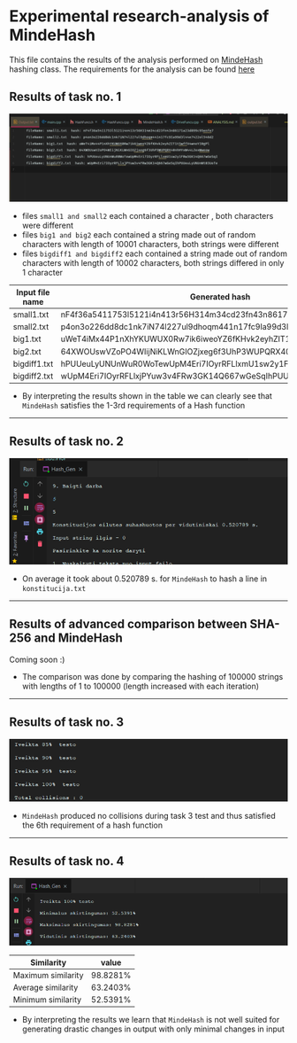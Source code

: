 # Experimental research-analysis of MindeHash

This file contains the results of the analysis performed on [MindeHash](https://github.com/gitguuddd/Hash_generatorius) hashing class.
The requirements for the analysis can be found [here](https://github.com/blockchain-group/Blockchain-technologijos/blob/master/pratybos/1uzduotis-Hashavimas.md)

## Results of task no. 1
![task1](Images/task1.png)
- files ```small1 and small2``` each contained a character , both characters were different
- files ```big1 and big2``` each contained a string made out of random characters with length of 10001 characters, both strings were different
- files ```bigdiff1 and bigdiff2``` each contained a string made out of random characters with length of 10002 characters, both strings differed in only 1 character

| Input file name | Generated hash                                                   |
|-----------------|------------------------------------------------------------------|
| small1.txt      | nF4f36a5411753l5121i4n413r56H314m34cd23fn43n86171a23d899c95enfe7 |
| small2.txt      | p4on3o226dd8dc1nk7iN74l227ul9dhoqm441n17fc9Ia99d3l44e7422ol546d2 |
| big1.txt        | uWeT4iMx44P1nXhYKUWUX0Rw7ik6iweoYZ6fKHvk2eyhZIT1tSwffX4wnoYI0gPl |
| big2.txt        | 64XWOUswVZoPO4WIijNiKLWnGIOZjxeg6f3UhP3WUPQRX40nhHYxW44LZexWweow |
| bigdiff1.txt    | hPUUeuLyUNUnWuR0WoTewUpM4Eri7IOyrRFLlxmU1sw2y1FRw3GK14Q667wGeSqI |
| bigdiff2.txt    | wUpM4Eri7IOyrRFLlxjPYuw3v4FRw3GK14Q667wGeSqIhPUUeuLyUNUnWt03UoTe |

- By interpreting the results shown in the table we can clearly see that ```MindeHash```  satisfies the 1-3rd requirements of a Hash function
---
## Results of task no. 2

![task2](Images/task2.png)
- On average it took about 0.520789 s. for ```MindeHash``` to hash a line in ```konstitucija.txt```
---
## Results of advanced comparison between SHA-256 and MindeHash
Coming soon :)

- The comparison was done by comparing the hashing of 100000 strings with lengths of 1 to 100000 (length increased with each iteration)
---
## Results of task no. 3
![task3](Images/task3.png)
- ```MindeHash``` produced no collisions during task 3 test and thus satisfied the 6th requirement of a hash function
---
## Results of task no. 4
![task4](Images/task4.png)

| Similarity         | value    |
|--------------------|----------|
| Maximum similarity | 98.8281% |
| Average similarity | 63.2403% |
| Minimum similarity | 52.5391% |
- By interpreting the results we learn that ```MindeHash``` is not well suited for generating drastic changes in output with only minimal changes in input